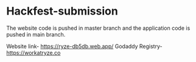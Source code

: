 # Hackfest-submission

The website code is pushed in master branch and the application code is pushed in main branch.

Website link- https://ryze-db5db.web.app/
Godaddy Registry- https://workatryze.co

